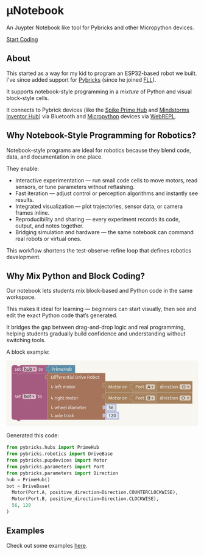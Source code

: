 # µNotebook
An Juypter Notebook like tool for Pybricks and other Micropython devices.

<a class="button-link" href="//unotebook.org/code">Start Coding</a>

## About
This started as a way for my kid to program an ESP32-based robot we built.  I've since
added support for [Pybricks](https://pybricks.com/) (since he joined [FLL](https://www.firstlegoleague.org/)).

It supports notebook-style programming in a *mixture* of Python and visual block-style cells.

It connects to Pybrick devices (like the [Spike Prime Hub](https://education.lego.com/en-us/products/lego-technic-large-hub-for-spike-prime-/45601/)
and [Mindstorms Inventor Hub](https://www.lego.com/en-lt/product/large-hub-88016)) via Bluetooth and [Micropython](https://micropython.org/) devices
via [WebREPL](https://docs.micropython.org/en/latest/esp32/quickref.html#webrepl-web-browser-interactive-prompt).

## Why Notebook-Style Programming for Robotics?

Notebook-style programs are ideal for robotics because they blend code, data, and documentation in one place.

They enable:
- Interactive experimentation — run small code cells to move motors, read sensors, or tune parameters without reflashing.
- Fast iteration — adjust control or perception algorithms and instantly see results.
- Integrated visualization — plot trajectories, sensor data, or camera frames inline.
- Reproducibility and sharing — every experiment records its code, output, and notes together.
- Bridging simulation and hardware — the same notebook can command real robots or virtual ones.

This workflow shortens the test-observe-refine loop that defines robotics development.

## Why Mix Python and Block Coding?

Our notebook lets students mix block-based and Python code in the same workspace.

This makes it ideal for learning — beginners can start visually, then see and edit the exact Python code that’s generated.

It bridges the gap between drag-and-drop logic and real programming, helping students gradually build confidence and understanding without switching tools.

A block example:

![block](screenshots/diff_drive.png)

Generated this code:

```python
from pybricks.hubs import PrimeHub
from pybricks.robotics import DriveBase
from pybricks.pupdevices import Motor
from pybricks.parameters import Port
from pybricks.parameters import Direction
hub = PrimeHub()
bot = DriveBase(
  Motor(Port.A, positive_direction=Direction.COUNTERCLOCKWISE),
  Motor(Port.B, positive_direction=Direction.CLOCKWISE),
  56, 120
)
```

## Examples
Check out some examples [here](https://github.com/keredson/unotebook/tree/main/examples).

